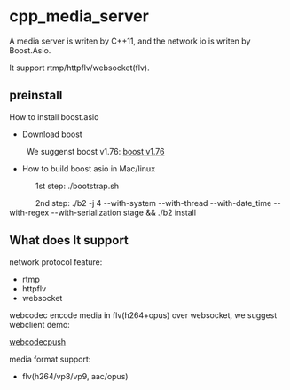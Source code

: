 # cpp_media_server

A media server is writen by C++11, and the network io is writen by Boost.Asio.

It support rtmp/httpflv/websocket(flv).

## preinstall
How to install boost.asio
* Download boost

&nbsp;&nbsp;&nbsp;&nbsp;&nbsp;&nbsp;&nbsp;&nbsp;We suggenst boost v1.76: [boost v1.76](https://boostorg.jfrog.io/ui/native/main/release/1.76.0/source/)
* How to build boost asio in Mac/linux

&nbsp;&nbsp;&nbsp;&nbsp;&nbsp;&nbsp;&nbsp;&nbsp;&nbsp;&nbsp;&nbsp;&nbsp;1st step: ./bootstrap.sh

&nbsp;&nbsp;&nbsp;&nbsp;&nbsp;&nbsp;&nbsp;&nbsp;&nbsp;&nbsp;&nbsp;&nbsp;2nd step: ./b2 -j 4 --with-system --with-thread --with-date_time --with-regex --with-serialization stage && ./b2 install

## What does It support
network protocol feature:
* rtmp
* httpflv
* websocket

webcodec encode media in flv(h264+opus) over websocket, we suggest webclient demo: 

[webcodecpush](https://github.com/runner365/webcodecpush)

media format support:
* flv(h264/vp8/vp9, aac/opus)


